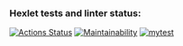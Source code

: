 ### Hexlet tests and linter status:
[![Actions Status](https://github.com/BOMBYASCHER/frontend-project-46/workflows/hexlet-check/badge.svg)](https://github.com/BOMBYASCHER/frontend-project-46/actions)
[![Maintainability](https://api.codeclimate.com/v1/badges/3faea53b1314a9d19dc4/maintainability)](https://codeclimate.com/github/BOMBYASCHER/frontend-project-46/maintainability)
[![mytest](https://github.com/BOMBYASCHER/frontend-project-46/actions/workflows/main.yml/badge.svg)](https://github.com/BOMBYASCHER/frontend-project-46/actions/workflows/main.yml)